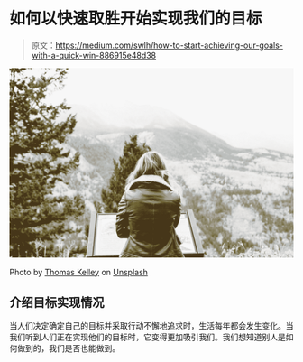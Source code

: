 # 如何以快速取胜开始实现我们的目标

> 原文：<https://medium.com/swlh/how-to-start-achieving-our-goals-with-a-quick-win-886915e48d38>

![](img/1ed3c7163d5ff40e40c87ecf4372bb79.png)

Photo by [Thomas Kelley](https://unsplash.com/@thkelley?utm_source=medium&utm_medium=referral) on [Unsplash](https://unsplash.com?utm_source=medium&utm_medium=referral)

## 介绍目标实现情况

当人们决定确定自己的目标并采取行动不懈地追求时，生活每年都会发生变化。当我们听到人们正在实现他们的目标时，它变得更加吸引我们。我们想知道别人是如何做到的，我们是否也能做到。